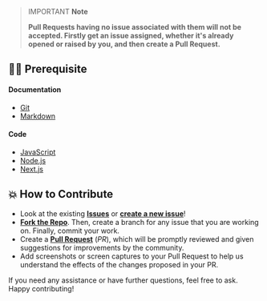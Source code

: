 > IMPORTANT **Note**
>
> **Pull Requests having no issue associated with them will not be accepted. Firstly get an issue assigned, whether it's already opened or raised by you, and then create a Pull Request.**

## 👨‍💻 Prerequisite

#### Documentation

- [Git](https://git-scm.com/)
- [Markdown](https://www.markdownguide.org/basic-syntax/)

#### Code

- [JavaScript](https://developer.mozilla.org/en-US/docs/Web/JavaScript)
- [Node.js](https://nodejs.org/en/)
- [Next.js](https://nextjs.org/)

## 💥 How to Contribute

- Look at the existing [**Issues**](https://github.com/Pradumnasaraf/audience-calculator/issues) or [**create a new issue**](https://github.com/Pradumnasaraf/audience-calculator/issues/new/choose)!
- [**Fork the Repo**](https://github.com/Pradumnasaraf/audience-calculator/fork). Then, create a branch for any issue that you are working on. Finally, commit your work.
- Create a **[Pull Request](https://github.com/Pradumnasaraf/audience-calculator/compare)** (_PR_), which will be promptly reviewed and given suggestions for improvements by the community.
- Add screenshots or screen captures to your Pull Request to help us understand the effects of the changes proposed in your PR.

If you need any assistance or have further questions, feel free to ask. Happy contributing!
